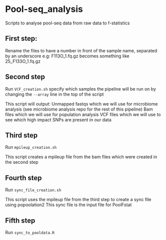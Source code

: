 # Pool-seq_analysis
Scripts to analyse pool-seq data from raw data to f-statistics


## First step:
Rename the files to have a number in front of the sample name, separated by an underscore e.g:
F113O_1.fq.gz becomes something like 25_F133O_1.fq.gz

## Second step
Run ```VCF_creation.sh``` specify which samples the pipeline will be run on by changing the ```--array``` line in the top of the script

This script will output:
Unmapped fastqs which we will use for microbiome analysis (see microbiome analysis repo for the rest of this pipeline)
Bam files which we will use for population analysis
VCF files which we will use to see which high impact SNPs are present in our data

## Third step

Run ```mpileup_creation.sh```

This script creates a mpileup file from the bam files which were created in the second step


## Fourth step

Run ```sync_file_creation.sh```

This script uses the mpileup file from the third step to create a sync file using popoolation2
This sync file is the input file for PoolFstat

## Fifth step

Run ```sync_to_pooldata.R```
